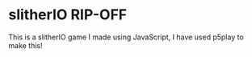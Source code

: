 # slitherIO RIP-OFF
This is a slitherIO game I made using JavaScript, I have used p5play to make this! 

